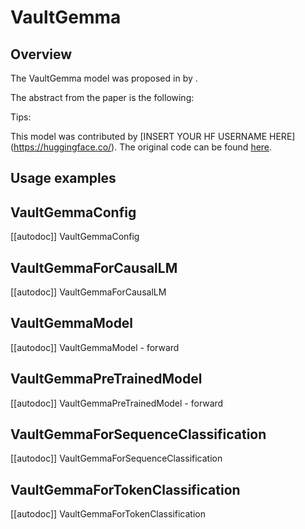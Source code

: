 <!--Copyright 2025 the HuggingFace Team. All rights reserved.

Licensed under the Apache License, Version 2.0 (the "License");
you may not use this file except in compliance with the License.
You may obtain a copy of the License at

    http://www.apache.org/licenses/LICENSE-2.0

Unless required by applicable law or agreed to in writing, software
distributed under the License is distributed on an "AS IS" BASIS,
WITHOUT WARRANTIES OR CONDITIONS OF ANY KIND, either express or implied.
See the License for the specific language governing permissions and
limitations under the License.


⚠️ Note that this file is in Markdown but contain specific syntax for our doc-builder (similar to MDX) that may not be rendered properly in your Markdown viewer.

-->


# VaultGemma

## Overview

The VaultGemma model was proposed in [<INSERT PAPER NAME HERE>](<INSERT PAPER LINK HERE>) by <INSERT AUTHORS HERE>.
<INSERT SHORT SUMMARY HERE>

The abstract from the paper is the following:

<INSERT PAPER ABSTRACT HERE>

Tips:

<INSERT TIPS ABOUT MODEL HERE>

This model was contributed by [INSERT YOUR HF USERNAME HERE](https://huggingface.co/<INSERT YOUR HF USERNAME HERE>).
The original code can be found [here](<INSERT LINK TO GITHUB REPO HERE>).

## Usage examples

<INSERT SOME NICE EXAMPLES HERE>

## VaultGemmaConfig

[[autodoc]] VaultGemmaConfig

## VaultGemmaForCausalLM

[[autodoc]] VaultGemmaForCausalLM

## VaultGemmaModel

[[autodoc]] VaultGemmaModel
    - forward

## VaultGemmaPreTrainedModel

[[autodoc]] VaultGemmaPreTrainedModel
    - forward

## VaultGemmaForSequenceClassification

[[autodoc]] VaultGemmaForSequenceClassification

## VaultGemmaForTokenClassification

[[autodoc]] VaultGemmaForTokenClassification